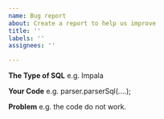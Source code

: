 ```yaml
---
name: Bug report
about: Create a report to help us improve
title: ''
labels: ''
assignees: ''

---
```


**The Type of SQL**
e.g. Impala

**Your Code**
e.g. parser.parserSql(....);

**Problem**
e.g. the code do not work.
